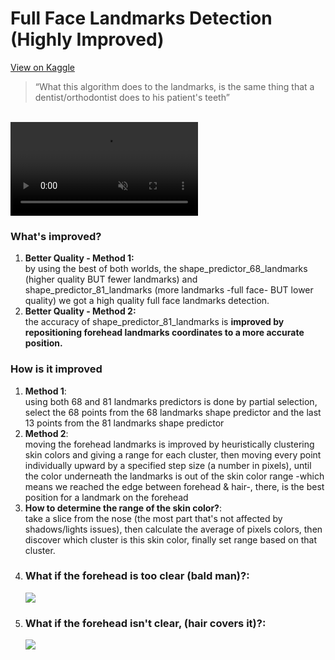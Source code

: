 # Full Face Landmarks Detection (Highly Improved)
<a href="https://www.kaggle.com/zeyadkhalid/full-face-81-landmarks-detection-highly-improved" target="_blank">View on Kaggle</a>
> “What this algorithm does to the landmarks, is the same thing that a dentist/orthodontist does to his patient's teeth”

<br>
<video src="https://user-images.githubusercontent.com/50156227/141507657-155285f7-096b-4818-9a63-a19075954969.mp4" autoplay="true" muted loop></video>


<br>
<h3>What's improved?</h3>

<ol>
    <li>
        <b>Better Quality - Method 1:</b><br>
by using the best of both worlds, the shape_predictor_68_landmarks (higher quality BUT fewer landmarks) and shape_predictor_81_landmarks (more landmarks -full face- BUT lower quality) we got a high quality full face landmarks detection.<br>
    </li>
    <li>
        <b>Better Quality - Method 2:</b><br>
the accuracy of shape_predictor_81_landmarks is <b>improved by repositioning forehead landmarks coordinates to a more accurate position.</b><br>
    </li>
</ol>



<h3>How is it improved</h3>
<ol>
    <li>
        <b>Method 1</b>:<br>
using both 68 and 81 landmarks predictors is done by partial selection, select the 68 points from the 68 landmarks shape predictor and the last 13 points from the 81 landmarks shape predictor<br>
    </li>
    <li>
        <b>Method 2</b>:<br>
moving the forehead landmarks is improved by heuristically clustering skin colors and giving a range for each cluster, then moving every point individually upward by a specified step size (a number in pixels), until the color underneath the landmarks is out of the skin color range -which means we reached the edge between forehead & hair-, there, is the best position for a landmark on the forehead<br>
    </li>
    <li>
        <b>How to determine the range of the skin color?</b>: <br>
take a slice from the nose (the most part that's not affected by shadows/lights issues), then calculate the average of pixels colors, then discover which cluster is this skin color, finally set range based on that cluster. <br>
    </li>
    <li>
        <h3>What if the forehead is too clear (bald man)?:</h3>
        <img src="https://user-images.githubusercontent.com/50156227/140418814-a4609dce-9a43-4a30-9518-74242663d93e.gif">
       <br>
    </li>
    <li>
        <h3>What if the forehead isn't clear, (hair covers it)?:</h3>
        <img src="https://user-images.githubusercontent.com/50156227/140418889-f76ac8d2-4389-4f30-9f67-cc41d8defd6e.gif">
    </li>
</ol>

